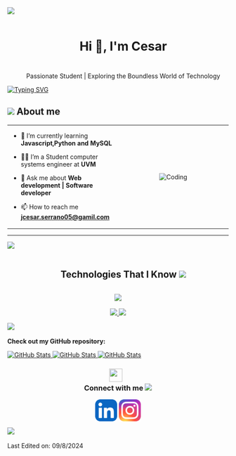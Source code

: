 <!--horizontal divider(gradiant)-->
<img src="https://user-images.githubusercontent.com/73097560/115834477-dbab4500-a447-11eb-908a-139a6edaec5c.gif">

<!--h1 without bottom border-->
<div id="user-content-toc">
  <ul align="center">
    <summary><h1 style="display: inline-block">Hi 👋, I'm Cesar </h1><h3 align="center"></h3></summary>
    Passionate Student | Exploring the Boundless World of Technology
  </ul>
</div>

<a href="https://git.io/typing-svg"><img src="https://readme-typing-svg.demolab.com?font=Fira+Code&duration=950&pause=1000&random=false&width=435&lines=Desarrollador+Web;Web+Developer;Systems+Engineer;Ingeniero+En+Sistemas;Software+Developer;Desarrollador+de+Software" alt="Typing SVG" /></a>


<!--About Me-->

## <picture><img src = "https://github.com/7oSkaaa/7oSkaaa/blob/main/Images/about_me.gif?raw=true" width = 30px></picture> About me

<table align="center">
<tr border="none">
<td width="50%" align="left">

  
- 🌱 I’m currently learning **Javascript,Python and MySQL**

- 🧑‍🎓 I’m a Student computer systems engineer at **UVM**

- 💬 Ask me about **Web development | Software developer**

- 📫 How to reach me **jcesar.serrano05@gamil.com**
  

</td>
<td width="50%" align="center">

  <img align="center" alt="Coding" width="450" src="https://repository-images.githubusercontent.com/588181932/e36ec678-7984-4cdd-8e4c-a3932772ff8e">

  
  </td>
</tr>
</table>

---
<img src="https://user-images.githubusercontent.com/73097560/115834477-dbab4500-a447-11eb-908a-139a6edaec5c.gif">

<!--h1 without bottom border-->
<div id="user-content-toc">
  <ul align="center">  
  <summary><h2 style="display: inline-block">Technologies That I Know <img src = "https://media2.giphy.com/media/QssGEmpkyEOhBCb7e1/giphy.gif?cid=ecf05e47a0n3gi1bfqntqmob8g9aid1oyj2wr3ds3mg700bl&rid=giphy.gif" width = 32px></h2></summary>
  </ul>
</div>
<!--tech stack icons-->
<p align="center">
  <a href="https://skillicons.dev">
    <img src="https://skillicons.dev/icons?i=git,css,discord,github,html,js,linux,mysql,nodejs,postman,py,vscode&perline=14" />
  </a>
<!--GIT ANALYTICS-->
<p align="center">
<a href="https://github.com/drrk2">
  <img height="150em" src="https://github-readme-stats-eight-theta.vercel.app/api?username=drrk2&show_icons=true&theme=algolia&include_all_commits=true&count_private=true"/>
  <img height="150em" src="https://github-readme-stats-eight-theta.vercel.app/api/top-langs/?username=drrk2&layout=compact&langs_count=8&theme=algolia"/>
</a>
</p>
<img src="https://user-images.githubusercontent.com/73097560/115834477-dbab4500-a447-11eb-908a-139a6edaec5c.gif">



__Check out my GitHub repository:__

<div>
  <p>
    <a href="https://github.com/drrk2/AppWeb">
      <img src="https://github-readme-stats.vercel.app/api/pin/?username=drrk2&repo=AppWeb" alt="GitHub Stats" />
    </a>
    <a href="https://github.com/drrk2/whatsapp-web.js">
      <img src="https://github-readme-stats.vercel.app/api/pin/?username=drrk2&repo=whatsapp-web.js" alt="GitHub Stats" />
    </a>
    <a href = "https://github.com/drrk2/PromedioPro">
      <img src="https://github-readme-stats.vercel.app/api/pin/?username=drrk2&repo=PromedioPro" alt="GitHub Stats">
    </a>
  </p>
</div>


<!-- Inicio el Connect with me -->
<h3 align="center" > <a href="https://api.whatsapp.com/send?phone=+523322446053&text=%C2%A1Hola!%20Acabo%20de%20ver%20tu%20perfil%20en%20GitHub%20quisiera%20mas%20informaci%C3%B3n.%20%F0%9F%98%83"><img src="https://media.giphy.com/media/iY8CRBdQXODJSCERIr/giphy.gif" width="30" height="30" style="margin-right: 10px;"></a><br>Connect with me <img src='https://raw.githubusercontent.com/ShahriarShafin/ShahriarShafin/main/Assets/handshake.gif' width="100px"> </br> </h3>
<!-- Inicio de los links -->
<p align="center">
<a href="https://www.linkedin.com/in/julio-cesar-salazar-serrano-98ab73299/" target="blank"><img align="center" src="https://github.com/tandpfun/skill-icons/blob/main/icons/LinkedIn.svg" alt="Cesarserrano" height="50" width="50" /></a>
<a href="https://instagram.com/loboccesar" target="blank"><img align="center" src="https://github.com/tandpfun/skill-icons/blob/main/icons/Instagram.svg" alt="Cesarserrano" height="50" width="50" /></a>
</p>
<!-- Fin el Connect with me -->
<img src="https://user-images.githubusercontent.com/73097560/115834477-dbab4500-a447-11eb-908a-139a6edaec5c.gif">

Last Edited on: 09/8/2024
